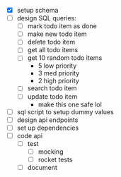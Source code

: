 - [x] setup schema
- [ ] design SQL queries:
    - [ ] mark todo item as done
    - [ ] make new todo item
    - [ ] delete todo item
    - [ ] get all todo items
    - [ ] get 10 random todo items
        - 5 low priority
        - 3 med priority
        - 2 high priority
    - [ ] search todo item
    - [ ] update todo item
        - make this one safe lol
- [ ] sql script to setup dummy values
- [ ] design api endpoints
- [ ] set up dependencies
- [ ] code api
    - [ ] test
        - [ ] mocking
        - [ ] rocket tests
    - [ ] document
